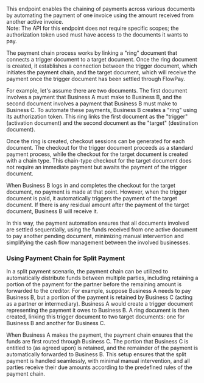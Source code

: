 This endpoint enables the chaining of payments across various documents by automating the payment of one invoice using the amount received from another active invoice. <br> Note: The API for this endpoint does not require specific scopes; the authorization token used must have access to the documents it wants to pay.

The payment chain process works by linking a "ring" document that connects a trigger document to a target document. Once the ring document is created, it establishes a connection between the trigger document, which initiates the payment chain, and the target document, which will receive the payment once the trigger document has been settled through FlowPay.

For example, let's assume there are two documents. The first document involves a payment that Business A must make to Business B, and the second document involves a payment that Business B must make to Business C. To automate these payments, Business B creates a "ring" using its authorization token. This ring links the first document as the "trigger" (activation document) and the second document as the "target" (destination document).

Once the ring is created, checkout sessions can be generated for each document. The checkout for the trigger document proceeds as a standard payment process, while the checkout for the target document is created with a chain type. This chain-type checkout for the target document does not require an immediate payment but awaits the payment of the trigger document.

When Business B logs in and completes the checkout for the target document, no payment is made at that point. However, when the trigger document is paid, it automatically triggers the payment of the target document. If there is any residual amount after the payment of the target document, Business B will receive it.

In this way, the payment automation ensures that all documents involved are settled sequentially, using the funds received from one active document to pay another pending document, minimizing manual intervention and simplifying the cash flow management between the involved businesses.

### Using Payment Chain for Split Payment

In a split payment scenario, the payment chain can be utilized to automatically distribute funds between multiple parties, including retaining a portion of the payment for the partner before the remaining amount is forwarded to the creditor. For example, suppose Business A needs to pay Business B, but a portion of the payment is retained by Business C (acting as a partner or intermediary). Business A would create a trigger document representing the payment it owes to Business B. A ring document is then created, linking this trigger document to two target documents: one for Business B and another for Business C.

When Business A makes the payment, the payment chain ensures that the funds are first routed through Business C. The portion that Business C is entitled to (as agreed upon) is retained, and the remainder of the payment is automatically forwarded to Business B. This setup ensures that the split payment is handled seamlessly, with minimal manual intervention, and all parties receive their due amounts according to the predefined rules of the payment chain.
